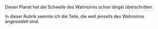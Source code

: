 Dieser Planet hat die Schwelle des Wahnsinns schon längst überschritten.

In dieser Rubrik sammle ich die Teile, die weit jenseits des Wahnsinns angesiedelt sind.
